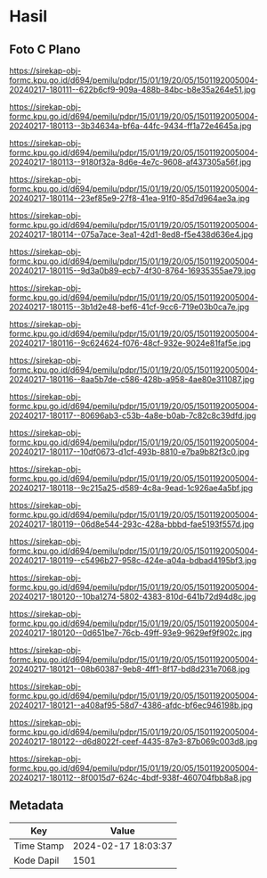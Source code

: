 # Hasil

## Foto C Plano

https://sirekap-obj-formc.kpu.go.id/d694/pemilu/pdpr/15/01/19/20/05/1501192005004-20240217-180111--622b6cf9-909a-488b-84bc-b8e35a264e51.jpg

https://sirekap-obj-formc.kpu.go.id/d694/pemilu/pdpr/15/01/19/20/05/1501192005004-20240217-180113--3b34634a-bf6a-44fc-9434-ff1a72e4645a.jpg

https://sirekap-obj-formc.kpu.go.id/d694/pemilu/pdpr/15/01/19/20/05/1501192005004-20240217-180113--9180f32a-8d6e-4e7c-9608-af437305a56f.jpg

https://sirekap-obj-formc.kpu.go.id/d694/pemilu/pdpr/15/01/19/20/05/1501192005004-20240217-180114--23ef85e9-27f8-41ea-91f0-85d7d964ae3a.jpg

https://sirekap-obj-formc.kpu.go.id/d694/pemilu/pdpr/15/01/19/20/05/1501192005004-20240217-180114--075a7ace-3ea1-42d1-8ed8-f5e438d636e4.jpg

https://sirekap-obj-formc.kpu.go.id/d694/pemilu/pdpr/15/01/19/20/05/1501192005004-20240217-180115--9d3a0b89-ecb7-4f30-8764-16935355ae79.jpg

https://sirekap-obj-formc.kpu.go.id/d694/pemilu/pdpr/15/01/19/20/05/1501192005004-20240217-180115--3b1d2e48-bef6-41cf-9cc6-719e03b0ca7e.jpg

https://sirekap-obj-formc.kpu.go.id/d694/pemilu/pdpr/15/01/19/20/05/1501192005004-20240217-180116--9c624624-f076-48cf-932e-9024e81faf5e.jpg

https://sirekap-obj-formc.kpu.go.id/d694/pemilu/pdpr/15/01/19/20/05/1501192005004-20240217-180116--8aa5b7de-c586-428b-a958-4ae80e311087.jpg

https://sirekap-obj-formc.kpu.go.id/d694/pemilu/pdpr/15/01/19/20/05/1501192005004-20240217-180117--80696ab3-c53b-4a8e-b0ab-7c82c8c39dfd.jpg

https://sirekap-obj-formc.kpu.go.id/d694/pemilu/pdpr/15/01/19/20/05/1501192005004-20240217-180117--10df0673-d1cf-493b-8810-e7ba9b82f3c0.jpg

https://sirekap-obj-formc.kpu.go.id/d694/pemilu/pdpr/15/01/19/20/05/1501192005004-20240217-180118--9c215a25-d589-4c8a-9ead-1c926ae4a5bf.jpg

https://sirekap-obj-formc.kpu.go.id/d694/pemilu/pdpr/15/01/19/20/05/1501192005004-20240217-180119--06d8e544-293c-428a-bbbd-fae5193f557d.jpg

https://sirekap-obj-formc.kpu.go.id/d694/pemilu/pdpr/15/01/19/20/05/1501192005004-20240217-180119--c5496b27-958c-424e-a04a-bdbad4195bf3.jpg

https://sirekap-obj-formc.kpu.go.id/d694/pemilu/pdpr/15/01/19/20/05/1501192005004-20240217-180120--10ba1274-5802-4383-810d-641b72d94d8c.jpg

https://sirekap-obj-formc.kpu.go.id/d694/pemilu/pdpr/15/01/19/20/05/1501192005004-20240217-180120--0d651be7-76cb-49ff-93e9-9629ef9f902c.jpg

https://sirekap-obj-formc.kpu.go.id/d694/pemilu/pdpr/15/01/19/20/05/1501192005004-20240217-180121--08b60387-9eb8-4ff1-8f17-bd8d231e7068.jpg

https://sirekap-obj-formc.kpu.go.id/d694/pemilu/pdpr/15/01/19/20/05/1501192005004-20240217-180121--a408af95-58d7-4386-afdc-bf6ec946198b.jpg

https://sirekap-obj-formc.kpu.go.id/d694/pemilu/pdpr/15/01/19/20/05/1501192005004-20240217-180122--d6d8022f-ceef-4435-87e3-87b069c003d8.jpg

https://sirekap-obj-formc.kpu.go.id/d694/pemilu/pdpr/15/01/19/20/05/1501192005004-20240217-180112--8f0015d7-624c-4bdf-938f-460704fbb8a8.jpg


## Metadata

| Key        | Value               |
| ---------- | ------------------- |
| Time Stamp | 2024-02-17 18:03:37 |
| Kode Dapil | 1501                |



